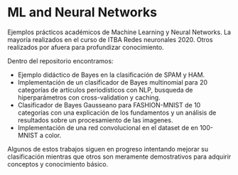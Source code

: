 # ML and Neural Networks

Ejemplos prácticos académicos de Machine Learning y Neural Networks. La mayoría realizados en el curso de ITBA Redes neuronales 2020. Otros realizados por afuera para profundizar conocimiento.

Dentro del repositorio encontramos:

- Ejemplo didáctico de Bayes en la clasificación de SPAM y HAM.
- Implementación de un clasificador de Bayes multinomial para 20 categorías de artículos periodísticos con NLP, busqueda de hiperparámetros con cross-validation y caching.
- Clasificador de Bayes Gausseano para FASHION-MNIST de 10 categorías con una explicación de los fundamentos y un análisis de resultados sobre un procesamiento de las imagenes.
- Implementación de una red convolucional en el dataset de en 100-MNIST a color.

Algunos de estos trabajos siguen en progreso intentando mejorar su clasificación mientras que otros son meramente demostrativos para adquirir conceptos y conocimiento básico.
